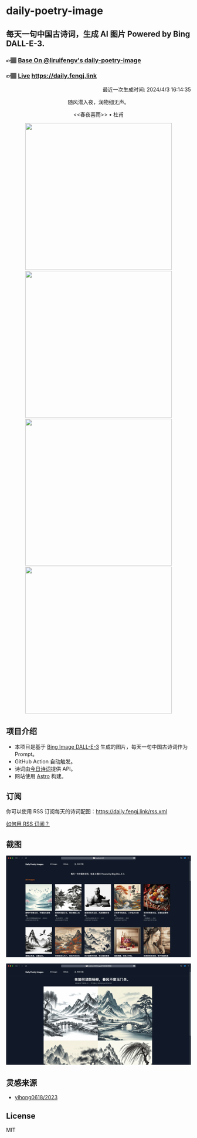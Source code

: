 
# daily-poetry-image

## 每天一句中国古诗词，生成 AI 图片 Powered by Bing DALL-E-3.

### 👉🏽 [Base On @liruifengv's daily-poetry-image](https://github.com/liruifengv/daily-poetry-image)

### 👉🏽 [Live](https://daily.fengj.link) https://daily.fengj.link

<p align="right">
  最近一次生成时间: 2024/4/3 16:14:35
</p>
<p align="center">
随风潜入夜，润物细无声。
</p>
<p align="center">
<<春夜喜雨>> • 杜甫
</p>
<p align="center">
<img src="https://tse3.mm.bing.net/th/id/OIG4.PwOB2eHTjNZ4wXWfgSe7" height="400" width="400" />
<img src="https://tse3.mm.bing.net/th/id/OIG4.Nu6y.9J9_skIhk36PY4n" height="400" width="400" />
<img src="https://tse2.mm.bing.net/th/id/OIG4._bibH2LbnxOFQ7yVQufb" height="400" width="400" />
<img src="https://tse2.mm.bing.net/th/id/OIG4.EAnW_C7kFlaScuOtAz7T" height="400" width="400" />
</p>

## 项目介绍

-   本项目是基于 [Bing Image DALL-E-3](https://www.bing.com/images/create) 生成的图片，每天一句中国古诗词作为 Prompt。
-   GitHub Action 自动触发。
-   诗词由[今日诗词](https://www.jinrishici.com/)提供 API。
-   网站使用 [Astro](https://astro.build) 构建。

## 订阅

你可以使用 RSS 订阅每天的诗词配图：https://daily.fengj.link/rss.xml

[如何用 RSS 订阅？](https://zhuanlan.zhihu.com/p/55026716)

## 截图

![图片列表](./screenshots/Snipaste_2023-12-28_21-00-26.png)

![图片详情](./screenshots/Snipaste_2023-12-28_21-00-53.png)

## 灵感来源

-   [yihong0618/2023](https://github.com/yihong0618/2023)

## License

MIT
